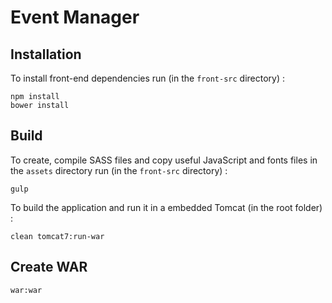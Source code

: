 # Event Manager


## Installation 

To install front-end dependencies run (in the `front-src` directory) :
 
```
npm install
bower install
```

## Build

To create, compile SASS files and copy useful JavaScript and fonts files in the `assets` directory run (in the `front-src` directory) :

```
gulp
```

To build the application and run it in a embedded Tomcat (in the root folder) : 

```
clean tomcat7:run-war
```

## Create WAR

```
war:war
```